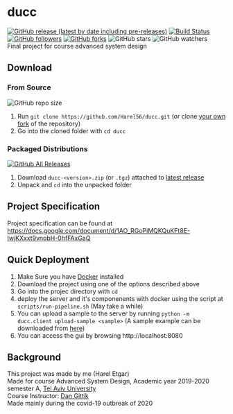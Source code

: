 # ducc
[![GitHub release (latest by date including pre-releases)](https://img.shields.io/github/v/release/Harel56/ducc)](https://github.com/Harel56/ducc/releases/latest)
[![Build Status](https://travis-ci.com/Harel56/ducc.svg?branch=master)](https://travis-ci.com/Harel56/ducc)  
[![GitHub followers](https://img.shields.io/github/followers/Harel56?label=Follow&style=social)](https://github.com/Harel56/followers)
[![GitHub forks](https://img.shields.io/github/forks/Harel56/ducc?style=social)](https://github.com/Harel56/ducc/fork)
![GitHub stars](https://img.shields.io/github/stars/Harel56/ducc?style=social)
![GitHub watchers](https://img.shields.io/github/watchers/Harel56/ducc?style=social)  
Final project for course advanced system design  

## Download

### From Source

![GitHub repo size](https://img.shields.io/github/repo-size/Harel56/ducc)  

1. Run `git clone https://github.com/Harel56/ducc.git` (or
   clone [your own fork](https://github.com/Harel56/ducc/fork)
   of the repository)
2. Go into the cloned folder with `cd ducc`

### Packaged Distributions

[![GitHub All Releases](https://img.shields.io/github/downloads/Harel56/ducc/total)](https://github.com/Harel56/ducc/releases/latest)

1. Download `ducc-<version>.zip` (or
   `.tgz`) attached to
   [latest release](https://github.com/Harel56/ducc/releases/latest)
3. Unpack and `cd` into the unpacked folder

## Project Specification
Project specification can be found at
https://docs.google.com/document/d/1AO_RGoPiMQKQuKFt8E-IwjKXxxt9vnobH-0hfFAxGaQ  

## Quick Deployment
1. Make Sure you have [Docker](https://www.docker.com/) installed
2. Download the project using one of the options described above
3. Go into the projec directory with `cd`
4. deploy the server and it's componenents with docker
   using the script at `scripts/run-pipeline.sh` (May take a while)
5. You can upload a sample to the server by running
   `python -m ducc.client upload-sample <sample>` (A sample example
   can be downloaded from [here](https://storage.googleapis.com/advanced-system-design/sample.mind.gz))
6. You can access the gui by browsing http://localhost:8080

## Background
This project was made by me (Harel Etgar)  
Made for course Advanced System Design, Academic year 2019-2020 semester A, [Tel Aviv University](http://www.tau.ac.il/)  
Course Instructor: [Dan Gittik](https://www.dan-gittik.com/)  
Made mainly during the covid-19 outbreak of 2020
